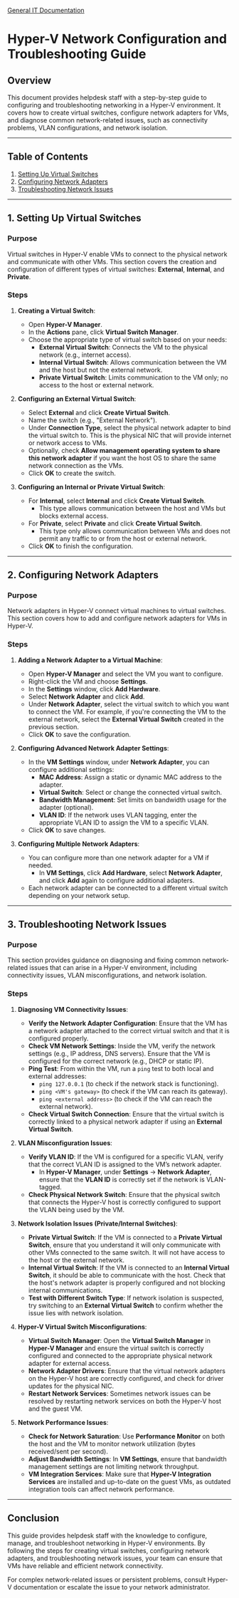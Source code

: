 [General IT Documentation](/README.md)
# Hyper-V Network Configuration and Troubleshooting Guide

## Overview
This document provides helpdesk staff with a step-by-step guide to configuring and troubleshooting networking in a Hyper-V environment. It covers how to create virtual switches, configure network adapters for VMs, and diagnose common network-related issues, such as connectivity problems, VLAN configurations, and network isolation.

---

## Table of Contents
1. [Setting Up Virtual Switches](#1-setting-up-virtual-switches)
2. [Configuring Network Adapters](#2-configuring-network-adapters)
3. [Troubleshooting Network Issues](#3-troubleshooting-network-issues)

---

## 1. Setting Up Virtual Switches

### Purpose
Virtual switches in Hyper-V enable VMs to connect to the physical network and communicate with other VMs. This section covers the creation and configuration of different types of virtual switches: **External**, **Internal**, and **Private**.

### Steps

1. **Creating a Virtual Switch**:
   - Open **Hyper-V Manager**.
   - In the **Actions** pane, click **Virtual Switch Manager**.
   - Choose the appropriate type of virtual switch based on your needs:
     - **External Virtual Switch**: Connects the VM to the physical network (e.g., internet access).
     - **Internal Virtual Switch**: Allows communication between the VM and the host but not the external network.
     - **Private Virtual Switch**: Limits communication to the VM only; no access to the host or external network.

2. **Configuring an External Virtual Switch**:
   - Select **External** and click **Create Virtual Switch**.
   - Name the switch (e.g., "External Network").
   - Under **Connection Type**, select the physical network adapter to bind the virtual switch to. This is the physical NIC that will provide internet or network access to VMs.
   - Optionally, check **Allow management operating system to share this network adapter** if you want the host OS to share the same network connection as the VMs.
   - Click **OK** to create the switch.

3. **Configuring an Internal or Private Virtual Switch**:
   - For **Internal**, select **Internal** and click **Create Virtual Switch**.
     - This type allows communication between the host and VMs but blocks external access.
   - For **Private**, select **Private** and click **Create Virtual Switch**.
     - This type only allows communication between VMs and does not permit any traffic to or from the host or external network.
   - Click **OK** to finish the configuration.

---

## 2. Configuring Network Adapters

### Purpose
Network adapters in Hyper-V connect virtual machines to virtual switches. This section covers how to add and configure network adapters for VMs in Hyper-V.

### Steps

1. **Adding a Network Adapter to a Virtual Machine**:
   - Open **Hyper-V Manager** and select the VM you want to configure.
   - Right-click the VM and choose **Settings**.
   - In the **Settings** window, click **Add Hardware**.
   - Select **Network Adapter** and click **Add**.
   - Under **Network Adapter**, select the virtual switch to which you want to connect the VM. For example, if you're connecting the VM to the external network, select the **External Virtual Switch** created in the previous section.
   - Click **OK** to save the configuration.

2. **Configuring Advanced Network Adapter Settings**:
   - In the **VM Settings** window, under **Network Adapter**, you can configure additional settings:
     - **MAC Address**: Assign a static or dynamic MAC address to the adapter.
     - **Virtual Switch**: Select or change the connected virtual switch.
     - **Bandwidth Management**: Set limits on bandwidth usage for the adapter (optional).
     - **VLAN ID**: If the network uses VLAN tagging, enter the appropriate VLAN ID to assign the VM to a specific VLAN.
   - Click **OK** to save changes.

3. **Configuring Multiple Network Adapters**:
   - You can configure more than one network adapter for a VM if needed.
     - In **VM Settings**, click **Add Hardware**, select **Network Adapter**, and click **Add** again to configure additional adapters.
   - Each network adapter can be connected to a different virtual switch depending on your network setup.

---

## 3. Troubleshooting Network Issues

### Purpose
This section provides guidance on diagnosing and fixing common network-related issues that can arise in a Hyper-V environment, including connectivity issues, VLAN misconfigurations, and network isolation.

### Steps

1. **Diagnosing VM Connectivity Issues**:
   - **Verify the Network Adapter Configuration**: Ensure that the VM has a network adapter attached to the correct virtual switch and that it is configured properly.
   - **Check VM Network Settings**: Inside the VM, verify the network settings (e.g., IP address, DNS servers). Ensure that the VM is configured for the correct network (e.g., DHCP or static IP).
   - **Ping Test**: From within the VM, run a `ping` test to both local and external addresses:
     - `ping 127.0.0.1` (to check if the network stack is functioning).
     - `ping <VM's gateway>` (to check if the VM can reach its gateway).
     - `ping <external address>` (to check if the VM can reach the external network).
   - **Check Virtual Switch Connection**: Ensure that the virtual switch is correctly linked to a physical network adapter if using an **External Virtual Switch**.

2. **VLAN Misconfiguration Issues**:
   - **Verify VLAN ID**: If the VM is configured for a specific VLAN, verify that the correct VLAN ID is assigned to the VM’s network adapter.
     - In **Hyper-V Manager**, under **Settings** → **Network Adapter**, ensure that the **VLAN ID** is correctly set if the network is VLAN-tagged.
   - **Check Physical Network Switch**: Ensure that the physical switch that connects the Hyper-V host is correctly configured to support the VLAN being used by the VM.

3. **Network Isolation Issues (Private/Internal Switches)**:
   - **Private Virtual Switch**: If the VM is connected to a **Private Virtual Switch**, ensure that you understand it will only communicate with other VMs connected to the same switch. It will not have access to the host or the external network.
   - **Internal Virtual Switch**: If the VM is connected to an **Internal Virtual Switch**, it should be able to communicate with the host. Check that the host's network adapter is properly configured and not blocking internal communications.
   - **Test with Different Switch Type**: If network isolation is suspected, try switching to an **External Virtual Switch** to confirm whether the issue lies with network isolation.

4. **Hyper-V Virtual Switch Misconfigurations**:
   - **Virtual Switch Manager**: Open the **Virtual Switch Manager** in **Hyper-V Manager** and ensure the virtual switch is correctly configured and connected to the appropriate physical network adapter for external access.
   - **Network Adapter Drivers**: Ensure that the virtual network adapters on the Hyper-V host are correctly configured, and check for driver updates for the physical NIC.
   - **Restart Network Services**: Sometimes network issues can be resolved by restarting network services on both the Hyper-V host and the guest VM.

5. **Network Performance Issues**:
   - **Check for Network Saturation**: Use **Performance Monitor** on both the host and the VM to monitor network utilization (bytes received/sent per second).
   - **Adjust Bandwidth Settings**: In **VM Settings**, ensure that bandwidth management settings are not limiting network throughput.
   - **VM Integration Services**: Make sure that **Hyper-V Integration Services** are installed and up-to-date on the guest VMs, as outdated integration tools can affect network performance.

---

## Conclusion

This guide provides helpdesk staff with the knowledge to configure, manage, and troubleshoot networking in Hyper-V environments. By following the steps for creating virtual switches, configuring network adapters, and troubleshooting network issues, your team can ensure that VMs have reliable and efficient network connectivity.

For complex network-related issues or persistent problems, consult Hyper-V documentation or escalate the issue to your network administrator.
